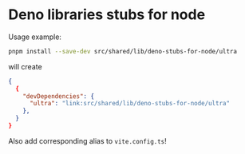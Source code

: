 # Deno libraries stubs for node

Usage example:

```bash
pnpm install --save-dev src/shared/lib/deno-stubs-for-node/ultra
```

will create

```json
{
  {
    "devDependencies": {
      "ultra": "link:src/shared/lib/deno-stubs-for-node/ultra"
    },
  }
}
```

Also add corresponding alias to `vite.config.ts`!
